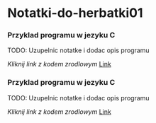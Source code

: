 # Notatki-do-herbatki01

### Przyklad programu w jezyku C

TODO: Uzupelnic notatke i dodac opis programu

_Kliknij link z kodem zrodlowym_ [Link](https://github.com/Alphacentauri01/Notatki-do-herbatki01/blob/master/programy.cpp)

### Przyklad programu w jezyku C

TODO: Uzupelnic notatke i dodac opis programu

_Kliknij link z kodem zrodlowym_ [Link](https://github.com/Alphacentauri01/Notatki-do-herbatki01/blob/master/programy2.cpp)
